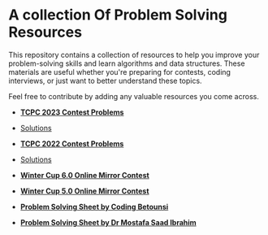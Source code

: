 # A collection Of Problem Solving Resources

This repository contains a collection of resources to help you improve your problem-solving skills and learn algorithms and data structures. These materials are useful whether you're preparing for contests, coding interviews, or just want to better understand these topics.

Feel free to contribute by adding any valuable resources you come across.


- **[TCPC 2023 Contest Problems](./1-TCPC-2023.pdf)** 
-   [Solutions](https://youtube.com/playlist?list=PLQ54HUdf85tdsywEwrD7GW3oxvV73E1qq&si=r5z5pMqMqKyZgsvA)

- **[TCPC 2022 Contest Problems](https://codeforces.com/gym/105020)** 
-   [Solutions](https://youtube.com/playlist?list=PLQ54HUdf85tfmAUe_cyaFE6J7gMAinCqu&si=AwuVDwuS1z0VzwL4)

- **[Winter Cup 6.0 Online Mirror Contest](https://codeforces.com/gym/105010)** 

- **[Winter Cup 5.0 Online Mirror Contest](https://codeforces.com/gym/105018)** 

- **[Problem Solving Sheet by Coding Betounsi](https://docs.google.com/spreadsheets/d/1NV36h5IUFoEoOCrfkdCRjCPagdm_Q6ix/edit?gid=1804554394#gid=1804554394)** 

- **[Problem Solving Sheet by Dr Mostafa Saad Ibrahim](https://docs.google.com/spreadsheets/d/1iJZWP2nS_OB3kCTjq8L6TrJJ4o-5lhxDOyTaocSYc-k/edit?gid=84654839#gid=84654839)** 
   

   